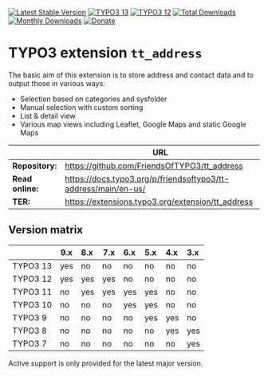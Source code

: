 [![Latest Stable Version](https://poser.pugx.org/friendsoftypo3/tt-address/v/stable)](https://extensions.typo3.org/extension/tt_address/)
[![TYPO3 13](https://img.shields.io/badge/TYPO3-13-orange.svg)](https://get.typo3.org/version/13)
[![TYPO3 12](https://img.shields.io/badge/TYPO3-12-orange.svg)](https://get.typo3.org/version/12)
[![Total Downloads](https://poser.pugx.org/friendsoftypo3/tt-address/downloads)](https://packagist.org/packages/friendsoftypo3/tt-address)
[![Monthly Downloads](https://poser.pugx.org/friendsoftypo3/tt-address/d/monthly)](https://packagist.org/packages/friendsoftypo3/tt-address)
[![Donate](https://img.shields.io/badge/Donate-PayPal-green.svg)](https://www.paypal.me/GeorgRinger/10)

# TYPO3 extension `tt_address`

The basic aim of this extension is to store address and contact data and to
output those in various ways:

- Selection based on categories and sysfolder
- Manual selection with custom sorting
- List & detail view
- Various map views including Leaflet, Google Maps and static Google Maps

|                  | URL                                                            |
|------------------|----------------------------------------------------------------|
| **Repository:**  | https://github.com/FriendsOfTYPO3/tt_address                   |
| **Read online:** | https://docs.typo3.org/p/friendsoftypo3/tt-address/main/en-us/ |
| **TER:**         | https://extensions.typo3.org/extension/tt_address              |

## Version matrix

|          | 9.x | 8.x | 7.x | 6.x | 5.x | 4.x | 3.x |
|:---------|-----|:----|-----|:----|:----|:----|:----|
| TYPO3 13 | yes | no  | no  | no  | no  | no  | no  |
| TYPO3 12 | yes | yes | yes | no  | no  | no  | no  |
| TYPO3 11 | no  | yes | yes | yes | yes | no  | no  |
| TYPO3 10 | no  | no  | no  | yes | yes | no  | no  |
| TYPO3 9  | no  | no  | no  | no  | yes | yes | no  |
| TYPO3 8  | no  | no  | no  | no  | no  | yes | yes |
| TYPO3 7  | no  | no  | no  | no  | no  | no  | yes |

Active support is only provided for the latest major version.
